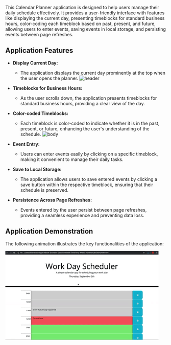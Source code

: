 This Calendar Planner application is designed to help users manage their daily schedule effectively. It provides a user-friendly interface with features like displaying the current day, presenting timeblocks for standard business hours, color-coding each timeblock based on past, present, and future, allowing users to enter events, saving events in local storage, and persisting events between page refreshes.

## Application Features

- **Display Current Day:**
  - The application displays the current day prominently at the top when the user opens the planner.
![header](https://github.com/Medj41/Work-Day-Scheduler/assets/127996990/296de84f-a4ae-4bd1-9629-f69e69218ff8)

- **Timeblocks for Business Hours:**
  - As the user scrolls down, the application presents timeblocks for standard business hours, providing a clear view of the day.

- **Color-coded Timeblocks:**
  - Each timeblock is color-coded to indicate whether it is in the past, present, or future, enhancing the user's understanding of the schedule.
![body](https://github.com/Medj41/Work-Day-Scheduler/assets/127996990/a6a48b59-d63b-4c9d-b5b1-7e3f37460c90)

- **Event Entry:**
  - Users can enter events easily by clicking on a specific timeblock, making it convenient to manage their daily tasks.

- **Save to Local Storage:**
  - The application allows users to save entered events by clicking a save button within the respective timeblock, ensuring that their schedule is preserved.

- **Persistence Across Page Refreshes:**
  - Events entered by the user persist between page refreshes, providing a seamless experience and preventing data loss.

## Application Demonstration

The following animation illustrates the key functionalities of the application:

![Calendar Planner Demo](./images/05-third-party-apis-homework-demo.gif)
